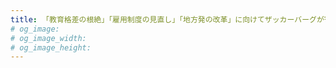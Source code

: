 ```yaml
---
title: 「教育格差の根絶」「雇用制度の見直し」「地方発の改革」に向けてザッカーバーグが寄付した1億ドルが、いつのまにか消えた話
# og_image:
# og_image_width:
# og_image_height:
---
```


